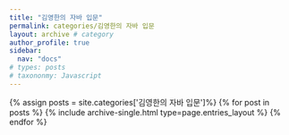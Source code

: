 ```yaml
---
title: "김영한의 자바 입문"
permalink: categories/김영한의 자바 입문
layout: archive # category
author_profile: true
sidebar:
  nav: "docs"
# types: posts
# taxononmy: Javascript
---
```


{% assign posts = site.categories['김영한의 자바 입문']%}
{% for post in posts %}
  {% include archive-single.html type=page.entries_layout %}
{% endfor %}
